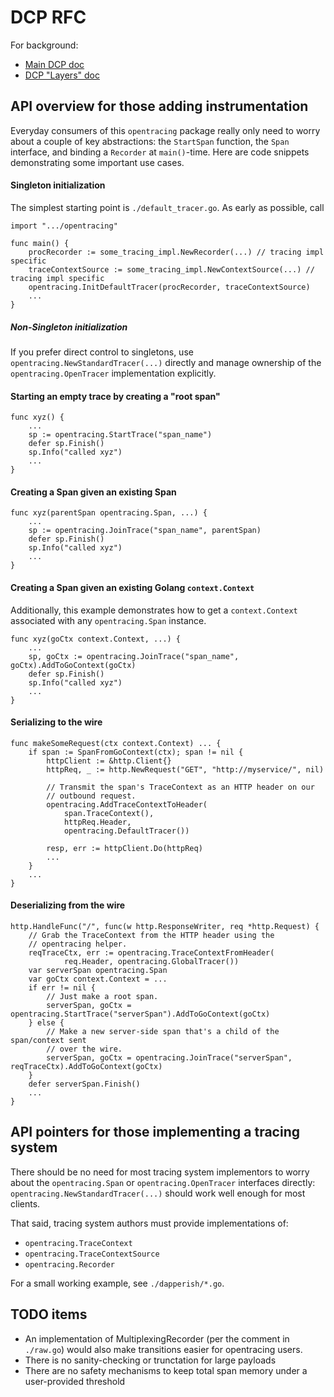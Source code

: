 # DCP RFC

For background:
- [Main DCP doc](https://paper.dropbox.com/doc/Distributed-Context-Propagation-RGvlvD1NFKYmrJG9vGCES)
- [DCP "Layers" doc](https://paper.dropbox.com/doc/DCP-Layers-and-Semantics-X1Tm1MSiBJECBkWYQKS2I)

## API overview for those adding instrumentation

Everyday consumers of this `opentracing` package really only need to worry
about a couple of key abstractions: the `StartSpan` function, the `Span`
interface, and binding a `Recorder` at `main()`-time. Here are code snippets
demonstrating some important use cases.

#### Singleton initialization

The simplest starting point is `./default_tracer.go`. As early as possible, call

    import ".../opentracing"
    
    func main() {
        procRecorder := some_tracing_impl.NewRecorder(...) // tracing impl specific
        traceContextSource := some_tracing_impl.NewContextSource(...) // tracing impl specific
        opentracing.InitDefaultTracer(procRecorder, traceContextSource)
        ...
    }

##### Non-Singleton initialization

If you prefer direct control to singletons, use
`opentracing.NewStandardTracer(...)` directly and manage ownership of the
`opentracing.OpenTracer` implementation explicitly.

#### Starting an empty trace by creating a "root span"

    func xyz() {
        ...
        sp := opentracing.StartTrace("span_name")
        defer sp.Finish()
		sp.Info("called xyz")
        ...
    }

#### Creating a Span given an existing Span

    func xyz(parentSpan opentracing.Span, ...) {
        ...
        sp := opentracing.JoinTrace("span_name", parentSpan)
        defer sp.Finish()
		sp.Info("called xyz")
        ...
    }

#### Creating a Span given an existing Golang `context.Context`

Additionally, this example demonstrates how to get a `context.Context`
associated with any `opentracing.Span` instance.

    func xyz(goCtx context.Context, ...) {
        ...
        sp, goCtx := opentracing.JoinTrace("span_name", goCtx).AddToGoContext(goCtx)
        defer sp.Finish()
		sp.Info("called xyz")
        ...
    }

#### Serializing to the wire

    func makeSomeRequest(ctx context.Context) ... {
        if span := SpanFromGoContext(ctx); span != nil {
            httpClient := &http.Client{}
            httpReq, _ := http.NewRequest("GET", "http://myservice/", nil)

            // Transmit the span's TraceContext as an HTTP header on our
            // outbound request.
            opentracing.AddTraceContextToHeader(
                span.TraceContext(),
                httpReq.Header,
                opentracing.DefaultTracer())

            resp, err := httpClient.Do(httpReq)
            ...
        }
        ...
    }

#### Deserializing from the wire

	http.HandleFunc("/", func(w http.ResponseWriter, req *http.Request) {
        // Grab the TraceContext from the HTTP header using the
        // opentracing helper.
        reqTraceCtx, err := opentracing.TraceContextFromHeader(
                req.Header, opentracing.GlobalTracer())
        var serverSpan opentracing.Span
        var goCtx context.Context = ...
        if err != nil {
            // Just make a root span.
            serverSpan, goCtx = opentracing.StartTrace("serverSpan").AddToGoContext(goCtx)
        } else {
            // Make a new server-side span that's a child of the span/context sent
            // over the wire.
            serverSpan, goCtx = opentracing.JoinTrace("serverSpan", reqTraceCtx).AddToGoContext(goCtx)
        }
        defer serverSpan.Finish()
        ...
    }

## API pointers for those implementing a tracing system

There should be no need for most tracing system implementors to worry about the
`opentracing.Span` or `opentracing.OpenTracer` interfaces directly:
`opentracing.NewStandardTracer(...)` should work well enough for most clients.

That said, tracing system authors must provide implementations of:
- `opentracing.TraceContext`
- `opentracing.TraceContextSource`
- `opentracing.Recorder`

For a small working example, see `./dapperish/*.go`.

## TODO items

- An implementation of MultiplexingRecorder (per the comment in `./raw.go`)
  would also make transitions easier for opentracing users.
- There is no sanity-checking or trunctation for large payloads
- There are no safety mechanisms to keep total span memory under a
  user-provided threshold

